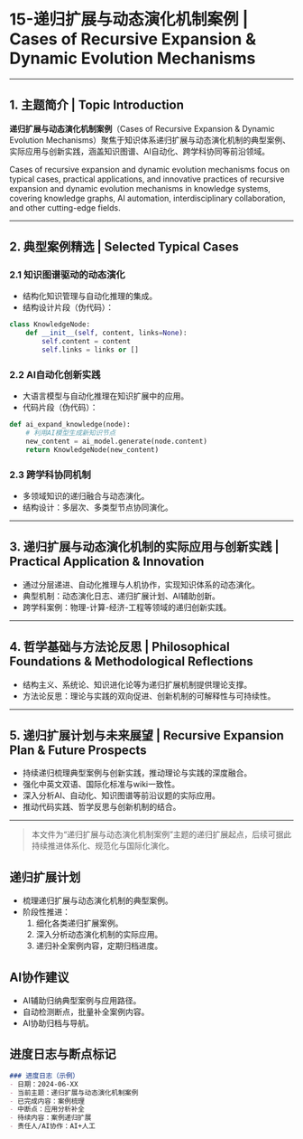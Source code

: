 # 15-递归扩展与动态演化机制案例 | Cases of Recursive Expansion & Dynamic Evolution Mechanisms

---

## 1. 主题简介 | Topic Introduction

**递归扩展与动态演化机制案例**（Cases of Recursive Expansion & Dynamic Evolution Mechanisms）聚焦于知识体系递归扩展与动态演化机制的典型案例、实际应用与创新实践，涵盖知识图谱、AI自动化、跨学科协同等前沿领域。

Cases of recursive expansion and dynamic evolution mechanisms focus on typical cases, practical applications, and innovative practices of recursive expansion and dynamic evolution mechanisms in knowledge systems, covering knowledge graphs, AI automation, interdisciplinary collaboration, and other cutting-edge fields.

---

## 2. 典型案例精选 | Selected Typical Cases

### 2.1 知识图谱驱动的动态演化

- 结构化知识管理与自动化推理的集成。
- 结构设计片段（伪代码）：

```python
class KnowledgeNode:
    def __init__(self, content, links=None):
        self.content = content
        self.links = links or []
```

### 2.2 AI自动化创新实践

- 大语言模型与自动化推理在知识扩展中的应用。
- 代码片段（伪代码）：

```python
def ai_expand_knowledge(node):
    # 利用AI模型生成新知识节点
    new_content = ai_model.generate(node.content)
    return KnowledgeNode(new_content)
```

### 2.3 跨学科协同机制

- 多领域知识的递归融合与动态演化。
- 结构设计：多层次、多类型节点协同演化。

---

## 3. 递归扩展与动态演化机制的实际应用与创新实践 | Practical Application & Innovation

- 通过分层递进、自动化推理与人机协作，实现知识体系的动态演化。
- 典型机制：动态演化日志、递归扩展计划、AI辅助创新。
- 跨学科案例：物理-计算-经济-工程等领域的递归创新实践。

---

## 4. 哲学基础与方法论反思 | Philosophical Foundations & Methodological Reflections

- 结构主义、系统论、知识进化论等为递归扩展机制提供理论支撑。
- 方法论反思：理论与实践的双向促进、创新机制的可解释性与可持续性。

---

## 5. 递归扩展计划与未来展望 | Recursive Expansion Plan & Future Prospects

- 持续递归梳理典型案例与创新实践，推动理论与实践的深度融合。
- 强化中英文双语、国际化标准与wiki一致性。
- 深入分析AI、自动化、知识图谱等前沿议题的实际应用。
- 推动代码实践、哲学反思与创新机制的结合。

---

> 本文件为“递归扩展与动态演化机制案例”主题的递归扩展起点，后续可据此持续推进体系化、规范化与国际化演化。

## 递归扩展计划

- 梳理递归扩展与动态演化机制的典型案例。
- 阶段性推进：
  1. 细化各类递归扩展案例。
  2. 深入分析动态演化机制的实际应用。
  3. 递归补全案例内容，定期归档进度。

## AI协作建议

- AI辅助归纳典型案例与应用路径。
- 自动检测断点，批量补全案例内容。
- AI协助归档与导航。

## 进度日志与断点标记

```markdown
### 进度日志（示例）
- 日期：2024-06-XX
- 当前主题：递归扩展与动态演化机制案例
- 已完成内容：案例梳理
- 中断点：应用分析补全
- 待续内容：案例递归扩展
- 责任人/AI协作：AI+人工
```
<!-- 中断点：案例/应用分析/递归扩展补全 -->
